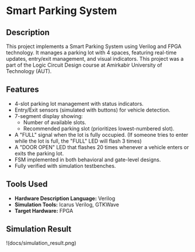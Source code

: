 # Smart Parking System

## Description
This project implements a Smart Parking System using Verilog and FPGA technology. It manages a parking lot with 4 spaces, featuring real-time updates, entry/exit management, and visual indicators.
This project was a part of the Logic Circuit Design course at Amirkabir University of Technology (AUT).

## Features
- 4-slot parking lot management with status indicators.
- Entry/Exit sensors (simulated with buttons) for vehicle detection.
- 7-segment display showing:
  - Number of available slots.
  - Recommended parking slot (prioritizes lowest-numbered slot).
- A "FULL" signal when the lot is fully occupied. (If someone tries to enter while the lot is full, the "FULL" LED will flash 3 times)
- A "DOOR OPEN" LED that flashes 20 times whenever a vehicle enters or exits the parking lot.
- FSM implemented in both behavioral and gate-level designs.
- Fully verified with simulation testbenches.
  
## Tools Used
- **Hardware Description Language:** Verilog
- **Simulation Tools:** Icarus Verilog, GTKWave
- **Target Hardware:** FPGA

## Simulation Result
!(docs/simulation_result.png)
